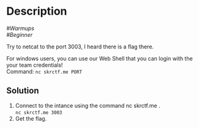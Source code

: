 # Description

_#Warmups_<br>
_#Beginner_<br>

Try to netcat to the port 3003, I heard there is a flag there.<br>

For windows users, you can use our Web Shell that you can login with the your team credentials!<br>
Command: `nc skrctf.me PORT`

## Solution

1. Connect to the intance using the command nc skrctf.me <PORT NO>.<br>
   `nc skrctf.me 3003`
2. Get the flag.
